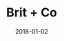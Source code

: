 ---
layout: site
title: "Brit + Co"
date: 2018-01-02
categories: [lifestyle]
version: 1.3.15
major: 1
minor: 3
patch: 15
slug: brit-co
link: https://www.brit.co/
permalink: /sites/:slug
---